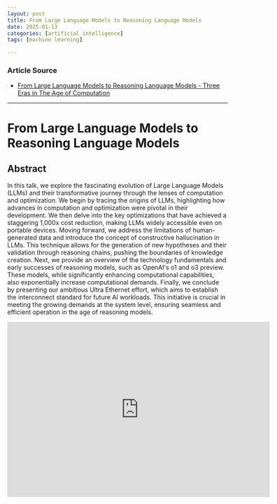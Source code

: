```yaml
---
layout: post
title: From Large Language Models to Reasoning Language Models 
date: 2025-01-13
categories: [artificial intelligence]
tags: [machine learning]

---
```


### Article Source


* [From Large Language Models to Reasoning Language Models - Three Eras in The Age of Computation](https://www.youtube.com/watch?v=NFwZi94S8qc)

---


# From Large Language Models to Reasoning Language Models

## Abstract

In this talk, we explore the fascinating evolution of Large Language Models (LLMs) and their transformative journey through the lenses of computation and optimization. We begin by tracing the origins of LLMs, highlighting how advances in computation and optimization were pivotal in their development. We then delve into the key optimizations that have achieved a staggering 1,000x cost reduction, making LLMs widely accessible even on portable devices. Moving forward, we address the limitations of human-generated data and introduce the concept of constructive hallucination in LLMs. This technique allows for the generation of new hypotheses and their validation through reasoning chains, pushing the boundaries of knowledge creation. Next, we provide an overview of the technology fundamentals and early successes of reasoning models, such as OpenAI's o1 and o3 preview. These models, while significantly enhancing computational capabilities, also exponentially increase computational demands. Finally, we conclude by presenting our ambitious Ultra Ethernet effort, which aims to establish the interconnect standard for future AI workloads. This initiative is crucial in meeting the growing demands at the system level, ensuring seamless and efficient operation in the age of reasoning models.

<iframe width="600" height="400" src="https://www.youtube.com/embed/NFwZi94S8qc?si=O7KDod5368vVfd8G" title="YouTube video player" frameborder="0" allow="accelerometer; autoplay; clipboard-write; encrypted-media; gyroscope; picture-in-picture; web-share" referrerpolicy="strict-origin-when-cross-origin" allowfullscreen></iframe>